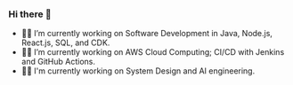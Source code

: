 ### Hi there 👋

- 🧑‍💻 I’m currently working on Software Development in Java, Node.js, React.js, SQL, and CDK.
- 🧑‍💻 I’m currently working on AWS Cloud Computing; CI/CD with Jenkins and GitHub Actions.
- 🧑‍💻 I'm currently working on System Design and AI engineering.

<!--
**thanhpl/thanhpl** is a ✨ _special_ ✨ repository because its `README.md` (this file) appears on your GitHub profile.

Here are some ideas to get you started:

- 🔭 I’m currently working on ...
- 🌱 I’m currently learning ...
- 👯 I’m looking to collaborate on ...
- 🤔 I’m looking for help with ...
- 💬 Ask me about ...
- 📫 How to reach me: ...
- 😄 Pronouns: ...
- ⚡ Fun fact: ...
-->
